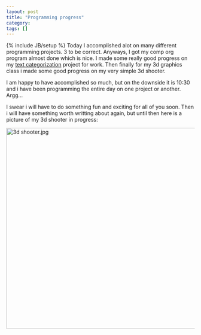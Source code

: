 ```yaml
---
layout: post
title: "Programming progress"
category:
tags: []
---
```

{% include JB/setup %}
Today I accomplished alot on many different programming projects. 3 to be correct. Anyways, I got my comp org program almost done which is nice. I made some really good progress on my <a href="http://www.deadawakemovie.com/ml">text categorization</a> project for work. Then finally for my 3d graphics class i made some good progress on my very simple 3d shooter. 

I am happy to have accomplished so much, but on the downside it is 10:30 and i have been programming the entire day on one project or another. Argg...

I swear i will have to do something fun and exciting for all of you soon. Then i will have something worth writting about again, but until then here is a picture of my 3d shooter in progress:

<img alt="3d shooter.jpg" src="http://WWW.bandddesigns.com/blogger/arch/3d shooter.jpg" width="512" height="536" border="0" />